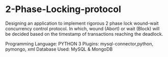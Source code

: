 # 2-Phase-Locking-protocol
Designing an application to implement rigorous 2 phase lock wound-wait concurrency control protocol. In which, wound (Abort) or wait (Block) will be decided based on the timestamp of transactions reaching the deadlock.

Programming Language: PYTHON 3 Plugins: mysql-connector,python, pymongo, xml Database Used: MySQL & MongoDB
